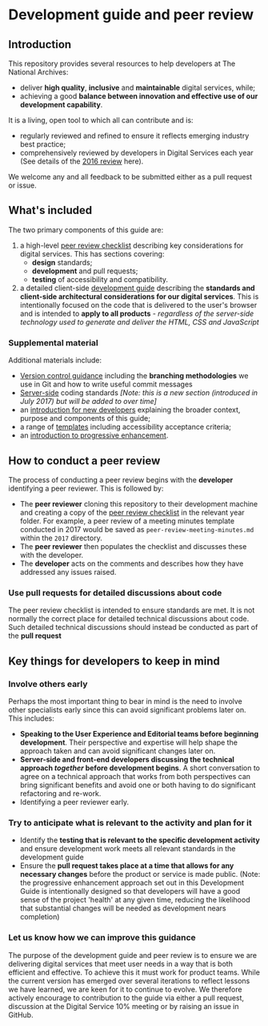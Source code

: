# Development guide and peer review

## Introduction

This repository provides several resources to help developers at The National Archives:

* deliver **high quality**, **inclusive** and **maintainable** digital services, while;
* achieving a good **balance between innovation and effective use of our development capability**. 

It is a living, open tool to which all can contribute and is:

* regularly reviewed and refined to ensure it reflects emerging industry best practice; 
* comprehensively reviewed by developers in Digital Services each year (See details of the [2016 review](reviews/2016-review.md) here).

We welcome any and all feedback to be submitted either as a pull request or issue. 

## What's included

The two primary components of this guide are:

1. a high-level [peer review checklist](/templates/peer-review-checklist.md) describing key considerations for digital services. This has sections covering: 
    - **design** standards;
    - **development** and pull requests;
    - **testing** of accessibility and compatibility.
2. a detailed client-side [development guide](/development-guide.md) describing the **standards and client-side architectural considerations for our digital services**. This is intentionally focused on the code that is delivered to the user's browser and is intended to **apply to all products** - _regardless of the server-side technology used to generate and deliver the HTML, CSS and JavaScript_

### Supplemental material

Additional materials include:

* [Version control guidance](/version_control/) including the **branching methodologies** we use in Git and how to write useful commit messages
* [Server-side](/server_side_coding_standards) coding standards _[Note: this is a new section (introduced in July 2017) but will be added to over time]_
* an [introduction for new developers](supporting_material/development_standards_introduction_for_new_developers.pdf) explaining the broader context, purpose and components of this guide;
* a range of [templates](/templates/) including accessibility acceptance criteria;
* an [introduction to progressive enhancement](supporting_material/progressive_enhancement_introduction.ppt).
    
## How to conduct a peer review 

The process of conducting a peer review begins with the **developer** identifying a peer reviewer. This is followed by:

* The **peer reviewer** cloning this repository to their development machine and creating a copy of the [peer review checklist](/templates/peer-review-checklist.md) in the relevant year folder. For example, a peer review of a meeting minutes template conducted in 2017 would be saved as ```peer-review-meeting-minutes.md``` within the ```2017``` directory.
* The **peer reviewer** then populates the checklist and discusses these with the developer. 
* The **developer** acts on the comments and describes how they have addressed any issues raised.

### Use pull requests for detailed discussions about code

The peer review checklist is intended to ensure standards are met. It is not normally the correct place for detailed technical discussions about code. Such detailed technical discussions should instead be conducted as part of the **pull request**

## Key things for developers to keep in mind

### Involve others early

Perhaps the most important thing to bear in mind is the need to involve other specialists early since this can avoid significant problems later on. This includes:

* **Speaking to the User Experience and Editorial teams before beginning development**. Their perspective and expertise will help shape the approach taken and can avoid significant changes later on.
* **Server-side and front-end developers discussing the technical approach _together_ before development begins**. A short conversation to agree on a technical approach that works from both perspectives can bring significant benefits and avoid one or both having to do significant refactoring and re-work.
* Identifying a peer reviewer early.

### Try to anticipate what is relevant to the activity and plan for it

* Identify the **testing that is relevant to the specific development activity** and ensure development work meets all relevant standards in the development guide
* Ensure the **pull request takes place at a time that  allows for any necessary changes** before the product or service is made public. (Note: the progressive enhancement approach set out in this Development Guide is intentionally designed so that developers will have a good sense of the project 'health' at any given time, reducing the likelihood that substantial changes will be needed as development nears completion)

### Let us know how we can improve this guidance

The purpose of the development guide and peer review is to ensure we are delivering digital services that meet user needs in a way that is both efficient and effective. To achieve this it must work for product teams. While the current version has emerged over several iterations to reflect lessons we have learned, we are keen for it to continue to evolve. We therefore actively encourage to contribution to the guide via either a pull request, discussion at the Digital Service 10% meeting or by raising an issue in GitHub.
